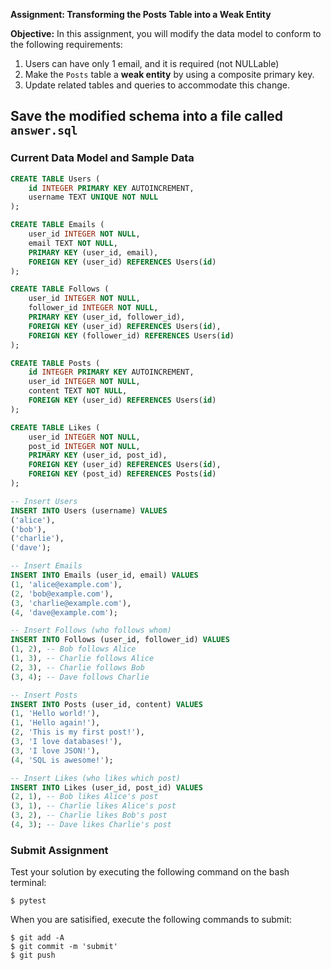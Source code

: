 **Assignment: Transforming the Posts Table into a Weak Entity**

**Objective:**
In this assignment, you will modify the data model to conform to the following requirements:

  1. Users can have only 1 email, and it is required (not NULLable)
  1. Make the `Posts` table a **weak entity** by using a composite primary key. 
  1. Update related tables and queries to accommodate this change.

Save the modified schema into a file called `answer.sql`
---

### **Current Data Model and Sample Data**

```sql
CREATE TABLE Users (
    id INTEGER PRIMARY KEY AUTOINCREMENT,
    username TEXT UNIQUE NOT NULL
);

CREATE TABLE Emails (
    user_id INTEGER NOT NULL,
    email TEXT NOT NULL,
    PRIMARY KEY (user_id, email),
    FOREIGN KEY (user_id) REFERENCES Users(id)
);

CREATE TABLE Follows (
    user_id INTEGER NOT NULL,
    follower_id INTEGER NOT NULL,
    PRIMARY KEY (user_id, follower_id),
    FOREIGN KEY (user_id) REFERENCES Users(id),
    FOREIGN KEY (follower_id) REFERENCES Users(id)
);

CREATE TABLE Posts (
    id INTEGER PRIMARY KEY AUTOINCREMENT,
    user_id INTEGER NOT NULL,
    content TEXT NOT NULL,
    FOREIGN KEY (user_id) REFERENCES Users(id)
);

CREATE TABLE Likes (
    user_id INTEGER NOT NULL,
    post_id INTEGER NOT NULL,
    PRIMARY KEY (user_id, post_id),
    FOREIGN KEY (user_id) REFERENCES Users(id),
    FOREIGN KEY (post_id) REFERENCES Posts(id)
);

-- Insert Users
INSERT INTO Users (username) VALUES
('alice'),
('bob'),
('charlie'),
('dave');

-- Insert Emails
INSERT INTO Emails (user_id, email) VALUES
(1, 'alice@example.com'),
(2, 'bob@example.com'),
(3, 'charlie@example.com'),
(4, 'dave@example.com');

-- Insert Follows (who follows whom)
INSERT INTO Follows (user_id, follower_id) VALUES
(1, 2), -- Bob follows Alice
(1, 3), -- Charlie follows Alice
(2, 3), -- Charlie follows Bob
(3, 4); -- Dave follows Charlie

-- Insert Posts
INSERT INTO Posts (user_id, content) VALUES
(1, 'Hello world!'),
(1, 'Hello again!'),
(2, 'This is my first post!'),
(3, 'I love databases!'),
(3, 'I love JSON!'),
(4, 'SQL is awesome!');

-- Insert Likes (who likes which post)
INSERT INTO Likes (user_id, post_id) VALUES
(2, 1), -- Bob likes Alice's post
(3, 1), -- Charlie likes Alice's post
(3, 2), -- Charlie likes Bob's post
(4, 3); -- Dave likes Charlie's post
```
### Submit Assignment

Test your solution by executing the following command on the bash terminal:

```shell
$ pytest
```

When you are satisified, execute the following commands to submit:

```shell
$ git add -A
$ git commit -m 'submit'
$ git push
```
